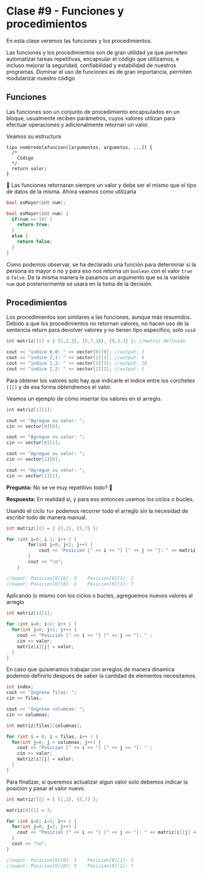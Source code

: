 # Clase #9 - Funciones y procedimientos

En esta clase veremos las funciones y los procedimientos.

Las funciones y los procedimientos son de gran utilidad ya que permiten automatizar tareas repetitivas, encapsular el código que utilizamos, e incluso mejorar la seguridad, confiabilidad y estabilidad de nuestros programas. Dominar el uso de funciones es de gran importancia, permiten modularizar nuestro código

## Funciones
Las funciones son un conjunto de procedimiento encapsulados en un bloque, usualmente reciben parámetros, cuyos valores utilizan para efectuar operaciones y adicionalmente retornan un valor.

Veamos su estructura

```
tipo nombredelafuncion([argumentos, argumetos, ...]) {
  /* 
    Código    
  */
  return valor;
}
```
👀 Las funciones retornaran siempre un valor y debe ser el mismo que el tipo de datos de la misma. Ahora veamos como utilizarla

```cpp
bool esMayor(int num);

bool esMayor(int num) {
  if(num >= 18) {
    return true;
  }
  else {
    return false;
  }
}
```
Como podemos observar, se ha declarado una función para determinar si la persona es mayor o no y para eso nos retorna un `boolean` con el valor `true` o `false`. De la misma manera le pasamos un argumento que es la variable `num` que posteriormente se usara en la toma de la decisión.


## Procedimientos
Los procedimientos son similares a las funciones, aunque más resumidos. Debido a que los procedimientos no retornan valores, no hacen uso de la sentencia return para devolver valores y no tienen tipo específico, solo `void`

```cpp
int matriz[][] = { {1,2,3}, {5,7,10}, {9,3,1} }; //matriz definida

cout << "indice 0,0: " << vector[0][0]; //output: 1
cout << "indice 2,1: " << vector[2][1]; //output: 9
cout << "indice 1,2: " << vector[1][3]; //output: 10
cout << "indice 2,2: " << vector[2][2]; //output: 1
```

Para obtener los valores solo hay que indicarle el indice entre los corchetes `[][]` y de esa forma obtendremos el valor.

Veamos un ejemplo de cómo insertar los valores en el arreglo.

```cpp
int matriz[1][1];

cout << "Agregue su valor: ";
cin >> vector[0][0];

cout << "Agregue su valor: ";
cin >> vector[0][1];

cout << "Agregue su valor: ";
cin >> vector[1][0];

cout << "Agregue su valor: ";
cin >> vector[1][1];
```

**Pregunta:** No se ve muy repetitivo todo? 🤔

**Respuesta:** En realidad si, y para eso entonces usemos los ciclos o bucles.

Usando el ciclo `for` podemos recorrer todo el arreglo sin la necesidad de escribir todo de manera manual.

```cpp
int matriz[][] = { {1,2}, {5,7} }; 

for (int i=0; i 2; i++ ) {
		for(int j=0; j<2; j++) {
			cout << "Posicion [" << i << "] [" << j << "]: " << matriz[i][j] << "\t";
		} 
		cout << "\n";
	}

//ouput: Posicion[0][0]: 3    Posicion[0][1]: 2
//ouput: Posicion[0][0]: 5    Posicion[0][1]: 7
```

Aplicando lo mismo con los ciclos o bucles, agreguemos nuevos valores al arreglo

```cpp
int matriz[1][1];
	
for (int i=0; i<1; i++ ) {
  for(int j=0; j<1; j++) {
    cout << "Posicion [" << i << "] [" << j << "]: " ;
    cin >> valor;
    matriz[i][j] = valor;
  } 
}
```
En caso que quisieramos trabajar con arreglos de manera dinamica podemos definirlo despues de saber la cantidad de elementos necesitamos.

```cpp
int index; 
cout << "Ingrese filas: ";
cin >> filas;

cout << "Ingrese columnas: ";
cin >> columnas;

int matriz[filas][columnas]; 

for (int i = 0; i < filas; i++ ) {
  for(int j=0; j < columnas; j++) {
    cout << "Posicion [" << i << "] [" << j << "]: " ;
    cin >> valor;
    matriz[i][j] = valor;
  } 
}
```
Para finalizar, si queremos actualizar algun valor solo debemos indicar la posicion y pasar el valor nuevo.

```cpp
int matriz[][] = { {1,2}, {5,7} }; 

matriz[0][1] = 3;

for (int i=0; i<2; i++ ) {
  for(int j=0; j<2; j++) {
    cout << "Posicion [" << i << "] [" << j << "]: " << matriz[i][j] << "\t";
  } 
  cout << "\n";
}

//ouput: Posicion[0][0]: 1    Posicion[0][1]: 3
//ouput: Posicion[0][0]: 5    Posicion[0][1]: 7
```